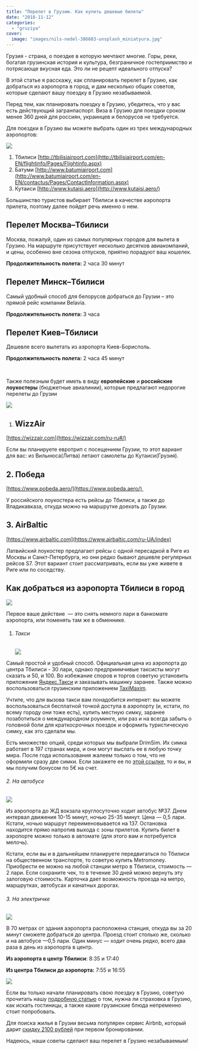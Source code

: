 ```yaml
---
title: "Перелет в Грузию. Как купить дешевые билеты"
date: "2018-11-12"
categories: 
  - "gruziya"
cover:
  image: "images/nils-nedel-386683-unsplash_miniatyura.jpg"
---
```


Грузия - страна, о поездке в которую мечтают многие. Горы, реки, богатая грузинская история и культура, безграничное гостеприимство и потрясающе вкусная еда. Это ли не рецепт идеального отпуска?

В этой статье я расскажу, как спланировать перелет в Грузию, как добраться из аэропорта в город, и дам несколько общих советов, которые сделают вашу поездку в Грузию незабываемой.

<!--more-->

Перед тем, как планировать поездку в Грузию, убедитесь, что у вас есть действующий загранпаспорт. Виза в Грузию для поездки сроком менее 360 дней для россиян, украинцев и белорусов не требуется.

Для поездки в Грузию вы можете выбрать один из трех международных аэропортов:

![](images/Karta-ae`roportov-Gruziya_statya.jpg)

1. Тбилиси [http://tbilisiairport.com](http://tbilisiairport.com/en-EN/flightinfo/Pages/Flightinfo.aspx)
2. Батуми [http://www.batumiairport.com](http://www.batumiairport.com/en-EN/contactus/Pages/ContactInformation.aspx)
3. Кутаиси [http://www.kutaisi.aero](http://www.kutaisi.aero/)

Большинство туристов выбирает Тбилиси в качестве аэропорта прилета, поэтому далее пойдет речь именно о нем.

## Перелет Москва–Тбилиси

<script charset="utf-8" src="//www.travelpayouts.com/widgets/ed188c19213d74fe1ee3937fa75d5d70.js?v=1479" async></script>

Москва, пожалуй, один из самых популярных городов для вылета в Грузию. На маршруте присутствует несколько десятков авиакомпаний, и цены, особенно вне сезона отпусков, приятно порадуют ваш кошелек.

**Продолжительность полета:** 2 часа 30 минут

## Перелет Минск–Тбилиси

<script charset="utf-8" src="//www.travelpayouts.com/widgets/76119365a85057c186d378cdf9258c03.js?v=1479" async></script>

Самый удобный способ для белорусов добраться до Грузии – это прямой рейс компании Belavia.

**Продолжительность полета:** 3 часа

## Перелет Киев–Тбилиси

<script charset="utf-8" src="//www.travelpayouts.com/widgets/9650666860717e257f50870bd17f0868.js?v=1479" async></script>

Дешевле всего вылетать из аэропорта Киев-Борисполь.

**Продолжительность полета:** 2 часа 45 минут

 

Также полезным будет иметь в виду **европейские** и **российские лоукостеры** (бюджетные авиалинии), которые предлагают недорогие перелеты до Грузии

![](images/denys-zhylin-480497-unsplash_statya.jpg)

1. ## WizzAir
    

[https://wizzair.com](https://wizzair.com/ru-ru#/)

Если вы планируете евротрип с посещением Грузии, то этот вариант для вас: из Вильнюса(Литва) летают самолеты до Кутаиси(Грузия).

## 2\. Победа

[https://www.pobeda.aero/](https://www.pobeda.aero/) 

У российского лоукостера есть рейсы до Тбилиси, а также до Владикавказа, откуда можно на маршрутке доехать до Грузии.

## 3\. AirBaltic

[https://www.airbaltic.com](https://www.airbaltic.com/ru-UA/index)

Латвийский лоукостер предлагает рейсы с одной пересадкой в Риге из Москвы и Санкт-Петербурга, но они редко бывают дешевле регулярных рейсов S7. Этот вариант стоит рассматривать, если вы уже живете в Риге или по соседству.

## Как добраться из аэропорта Тбилиси в город

![](images/jaanus-jagomagi-374390-unsplash_statya.jpg)

Первое ваше действие  — это снять немного лари в банкомате аэропорта, или поменять там же в обменнике.

1. ###### Такси
    
    ![](images/peter-kasprzyk-111462-unsplash_statya.jpg)

Самый простой и удобный способ. Официальная цена из аэропорта до центра Тбилиси - 30 лари, однако предприимчивые таксисты могут сказать и 50, и 100. Во избежание споров и торгов советую установить приложение [Яндекс.Такси](https://taxi.yandex.ru/) и заказывать машинку заранее. Также можно воспользоваться грузинским приложением [TaxiMaxim](https://taximaxim.ge/ru/).

Учтите, что для вызова такси вам понадобится интернет: вы можете воспользоваться бесплатной точкой доступа в аэропорту (и, кстати, по всему городу они тоже есть), купить местную симку, заранее позаботиться о международном роуминге, или раз и на всегда забыть о головной боли для краткосрочных поездок и оформить туристическую симку, как это сделали мы.

Есть множество опций, среди которых мы выбрали DrimSim. Их симка работает в 197 странах мира, и они могут выслать ее в любую точку мира. После года использования жалеем только о том, что не оформили сразу две симки. Если закажете ее по [этой ссылке](https://drimsim.app.link/1oqoQhKSLO), то и вы, и мы получим бонусом по 5€ на счет.

###### 2\. На автобусе

![](images/bruce-mars-548725-unsplash_statya.jpg)

Из аэропорта до ЖД вокзала круглосуточно ходит автобус №37. Днем интервал движения 10-15 минут, ночью 25-35 минут. Цена — 0,5 лари. Кстати, ночью маршрут переименовывается на 137. Остановка находится прямо напротив выхода с зоны прилетов. Купить билет в аэропорте можно только в автомате (для этого вам и потребуется мелочь).

Кстати, если вы и в дальнейшем планируете передвигаться по Тбилиси на общественном транспорте, то советую купить Metromoney. Приобрести ее можно на любой станции метро в Тбилиси, стоимость — 2 лари. Если сохраните чек, то в течение 30 дней можно вернуть эту залоговую стоимость. Карточка дает возможность проезда на метро, маршрутках, автобусах и канатных дорогах.

###### 3\. На электричке

![](images/mike-kotsch-236623-unsplash_statya.jpg)

В 70 метрах от здания аэропорта расположена станция, откуда вы за 20 минут сможете добраться до центра. Проезд стоит столько же, сколько и на автобусе —0,5 лари. Один минус — ходит очень редко, всего два раза в день из аэропорта в центр.

**Из аэропорта в центр Тбилиси**: 8:35 и 17:40

**Из центра Тбилиси до аэропорта:** 7:55 и 16:55

![](images/alexey-okhrimenko-221372-unsplash_statya.jpg)

Если вы только начали планировать свою поездку в Грузию, советую прочитать нашу [подробную статью](https://vodpop.ru/poezdka-v-gruziyu/) о том, нужна ли страховка в Грузию, как искать гостиницы, а также какие грузинские блюда непременно стоит попробовать.

Для поиска жилья в Грузии весьма популярен сервис Airbnb, который дарит [скидку 2100 рублей](http://www.airbnb.ru/c/alexandrab4058) при первом бронировании.

Надеюсь, наши советы сделают ваш перелет в Грузию незабываемым!
